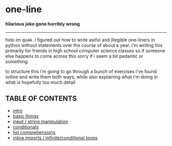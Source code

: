 # one-line
#### hilarious joke gone horribly wrong
---
helo im quak. i figured out how to write awful and illegible one-liners in python without statements over the course of about a year. i'm writing this primarily for friends in high school computer science classes so if someone else happens to come across this sorry if i seem a bit pedantic or something

to structure this i'm going to go through a bunch of exercises i've found online and write them both ways, while also explaining what i'm doing in what is hopefully too much detail

## TABLE OF CONTENTS
- [intro](https://github.com/sunglasseds/one-line/blob/master/long-winded-explanations/01-intro.md)
- [basic things](https://github.com/sunglasseds/one-line/blob/master/long-winded-explanations/02-basic-things.md)
- [input / string manipulation](https://github.com/sunglasseds/one-line/blob/master/long-winded-explanations/03-pp-01-input-and-string-manipulation.md)
- [conditionals](https://github.com/sunglasseds/one-line/blob/master/long-winded-explanations/04-pp-02-conditionals.md)
- [list comprehensions](https://github.com/sunglasseds/one-line/blob/master/long-winded-explanations/05-pp-03-list-comprehensions.md)
- [inline imports / infinite/conditional loops](https://github.com/sunglasseds/one-line/blob/master/long-winded-explanations/06-pp-09-inline-imports-and-infinite-conditional-loops.md)